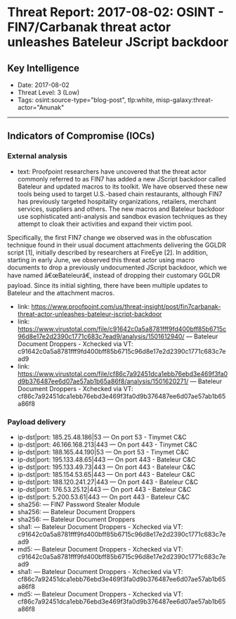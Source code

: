 # Threat Report: 2017-08-02: OSINT - FIN7/Carbanak threat actor unleashes Bateleur JScript backdoor


## Key Intelligence
* Date: 2017-08-02
* Threat Level: 3 (Low)
* Tags: osint:source-type="blog-post", tlp:white, misp-galaxy:threat-actor="Anunak"

---

## Indicators of Compromise (IOCs)
### External analysis
* text: Proofpoint researchers have uncovered that the threat actor commonly referred to as FIN7 has added a new JScript backdoor called Bateleur and updated macros to its toolkit. We have observed these new tools being used to target U.S.-based chain restaurants, although FIN7 has previously targeted hospitality organizations, retailers, merchant services, suppliers and others. The new macros and Bateleur backdoor use sophisticated anti-analysis and sandbox evasion techniques as they attempt to cloak their activities and expand their victim pool.

Specifically, the first FIN7 change we observed was in the obfuscation technique found in their usual document attachments delivering the GGLDR script [1], initially described by researchers at FireEye [2]. In addition, starting in early June, we observed this threat actor using macro documents to drop a previously undocumented JScript backdoor, which we have named â€œBateleurâ€, instead of dropping their customary GGLDR payload. Since its initial sighting, there have been multiple updates to Bateleur and the attachment macros.
* link: https://www.proofpoint.com/us/threat-insight/post/fin7carbanak-threat-actor-unleashes-bateleur-jscript-backdoor
* link: https://www.virustotal.com/file/c91642c0a5a8781fff9fd400bff85b6715c96d8e17e2d2390c1771c683c7ead9/analysis/1501612940/ — Bateleur Document Droppers - Xchecked via VT: c91642c0a5a8781fff9fd400bff85b6715c96d8e17e2d2390c1771c683c7ead9
* link: https://www.virustotal.com/file/cf86c7a92451dca1ebb76ebd3e469f3fa0d9b376487ee6d07ae57ab1b65a86f8/analysis/1501620271/ — Bateleur Document Droppers - Xchecked via VT: cf86c7a92451dca1ebb76ebd3e469f3fa0d9b376487ee6d07ae57ab1b65a86f8

### Payload delivery
* ip-dst|port: 185.25.48.186|53 — On port 53 - Tinymet C&C
* ip-dst|port: 46.166.168.213|443 — On port 443 - Tinymet C&C
* ip-dst|port: 188.165.44.190|53 — On port 53 - Tinymet C&C
* ip-dst|port: 195.133.48.65|443 — On port 443 - Bateleur C&C
* ip-dst|port: 195.133.49.73|443 — On port 443 - Bateleur C&C
* ip-dst|port: 185.154.53.65|443 — On port 443 - Bateleur C&C
* ip-dst|port: 188.120.241.27|443 — On port 443 - Bateleur C&C
* ip-dst|port: 176.53.25.12|443 — On port 443 - Bateleur C&C
* ip-dst|port: 5.200.53.61|443 — On port 443 - Bateleur C&C
* sha256: <sha256> — FIN7 Password Stealer Module
* sha256: <sha256> — Bateleur Document Droppers
* sha256: <sha256> — Bateleur Document Droppers
* sha1: <sha1> — Bateleur Document Droppers - Xchecked via VT: c91642c0a5a8781fff9fd400bff85b6715c96d8e17e2d2390c1771c683c7ead9
* md5: <md5> — Bateleur Document Droppers - Xchecked via VT: c91642c0a5a8781fff9fd400bff85b6715c96d8e17e2d2390c1771c683c7ead9
* sha1: <sha1> — Bateleur Document Droppers - Xchecked via VT: cf86c7a92451dca1ebb76ebd3e469f3fa0d9b376487ee6d07ae57ab1b65a86f8
* md5: <md5> — Bateleur Document Droppers - Xchecked via VT: cf86c7a92451dca1ebb76ebd3e469f3fa0d9b376487ee6d07ae57ab1b65a86f8
